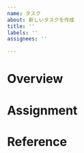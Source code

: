 ```yaml
---
name: タスク
about: 新しいタスクを作成
title: ''
labels: ''
assignees: ''

---
```


# Overview
<!-- タスクの概要, 説明等 -->

# Assignment
<!-- タスクの担当者, 期限等 -->

# Reference
<!-- UIプロトタイプのURL, 実装例のURL等 -->
